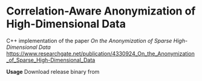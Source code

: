 # Correlation-Aware Anonymization of High-Dimensional Data 

C++ implementation of the paper _On the Anonymization of Sparse High-Dimensional Data_ https://www.researchgate.net/publication/4330924_On_the_Anonymization_of_Sparse_High-Dimensional_Data

**Usage**
Download release binary from
